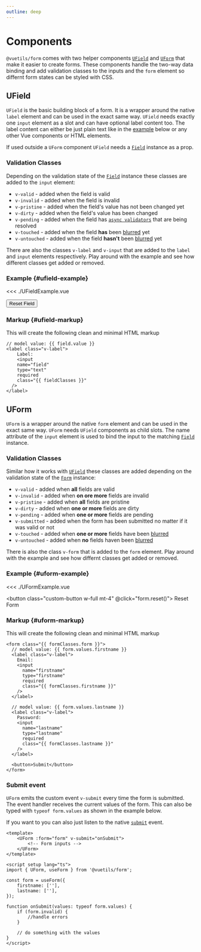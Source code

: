 ```yaml
---
outline: deep
---
```


# Components

`@vuetils/form` comes with two helper components [`UField`](#ufield) and [`UForm`](#uform) that make it easier to create forms. These components handle the two-way data binding and add validation classes to the inputs and the `form` element so differnt form states can be styled with CSS.

## UField

`UField` is the basic building block of a form. It is a wrapper around the native `label` element and can be used in the exact same way. `UField` needs exactly one `input` element as a slot and can have optional label content too. The label content can either be just plain text like in the [example](#ufield-example) below or any other Vue components or HTML elements.

If used outside a `UForm` component `UField` needs a [`Field`](../api#field) instance as a prop.

### Validation Classes

Depending on the validation state of the [`Field`](../api#field) instance these classes are added to the `input` element:

- `v-valid` - added when the field is valid
- `v-invalid` - added when the field is invalid
- `v-pristine` - added when the field's value has not been changed yet
- `v-dirty` - added when the field's value has been changed
- `v-pending` - added when the field has [`async validators`](./validators#async-validators) that are being resolved
- `v-touched` - added when the field **has** been [blurred](https://developer.mozilla.org/en-US/docs/Web/API/Element/blur_event) yet
- `v-untouched` - added when the field **hasn't** been [blurred](https://developer.mozilla.org/en-US/docs/Web/API/Element/blur_event) yet

There are also the classes `v-label` and `v-input` that are added to the `label` and `input` elements respectively. Play around with the example and see how different classes get added or removed.

### Example {#ufield-example}

<<< ./UFieldExample.vue

<script setup>
import UFieldExample from './UFieldExample.vue'
import UFormExample from './UFormExample.vue'
import { UField, useField, getClassnames, required, useForm } from '@vuetils/form';
import {computed} from "vue"

const field = useField('', { validators: [required] });
const form = useForm({
	firstname: ['', [required]],
	lastname: ['', [required]],
});

function getClasses(fieldOrForm) {
  	return getClassnames(fieldOrForm)
		.filter((c) => Object.values(c)[0])
		.map((c) => Object.keys(c)[0])
		.join(' ') 
}

const fieldClasses = computed(() => getClasses(field))
const formClasses = computed(() => {
  return {
    form: getClasses(form),
    firstname: getClasses(form.fields.firstname),
    lastname: getClasses(form.fields.lastname),
  }
})

</script>

<div class="flex gap-4 items-end">
  <UFieldExample class="w-full" :field="field" />
  <button class="custom-button min-w-max h-min" @click="field.reset()">
    Reset Field
  </button>
</div>

### Markup {#ufield-markup}

This will create the following clean and minimal HTML markup

```html-vue
// model value: {{ field.value }}
<label class="v-label">
	Label:
	<input
    name="field"
    type="text"
    required
    class="{{ fieldClasses }}"
  />
</label>
```

## UForm

`UForm` is a wrapper around the native `form` element and can be used in the exact same way. `UForm` needs `UField` components as child slots. The name attribute of the `input` element is used to bind the input to the matching [`Field`](../api#field) instance.

### Validation Classes

Similar how it works with [`UField`](#ufield) these classes are added depending on the validation state of the [`Form`](../api#form) instance:

- `v-valid` - added when **all** fields are valid
- `v-invalid` - added when **on ore more** fields are invalid
- `v-pristine` - added when **all** fields are pristine
- `v-dirty` - added when **one or more** fields are dirty
- `v-pending` - added when **one or more** fields are pending
- `v-submitted` - added when the form has been submitted no matter if it was valid or not
- `v-touched` - added when **one or more** fields have been [blurred](https://developer.mozilla.org/en-US/docs/Web/API/Element/blur_event)
- `v-untouched` - added when **no** fields haven been [blurred](https://developer.mozilla.org/en-US/docs/Web/API/Element/blur_event)

There is also the class `v-form` that is added to the `form` element. Play around with the example and see how differnt classes get added or removed.

### Example {#uform-example}

<<< ./UFormExample.vue

<style>
  .v-form-override button {
	  grid-column: span 2 / span 2;
  }
</style>

<UFormExample :form="form" class="v-form-override grid! grid-cols-2"/>

<button class="custom-button w-full mt-4" @click="form.reset()">
Reset Form
</button>

### Markup {#uform-markup}

This will create the following clean and minimal HTML markup

```html-vue
<form class="{{ formClasses.form }}">
  // model value: {{ form.values.firstname }}
  <label class="v-label">
    Email:
    <input
      name="firstname"
      type="firstname"
      required
      class="{{ formClasses.firstname }}"
    />
  </label>

  // model value: {{ form.values.lastname }}
  <label class="v-label">
    Password:
    <input
      name="lastname"
      type="lastname"
      required
      class="{{ formClasses.lastname }}"
    />
  </label>

  <button>Submit</button>
</form>
```

### Submit event

`UForm` emits the custom event `v-submit` every time the form is submitted. The event handler receives the current values of the form. This can also be typed with `typeof form.values` as shown in the example below.

If you want to you can also just listen to the native [`submit`](https://developer.mozilla.org/en-US/docs/Web/API/HTMLFormElement/submit_event) event.

```vue
<template>
	<UForm :form="form" v-submit="onSubmit">
		<!-- Form inputs -->
	</UForm>
</template>

<script setup lang="ts">
import { UForm, useForm } from '@vuetils/form';

const form = useForm({
	firstname: [''],
	lastname: [''],
});

function onSubmit(values: typeof form.values) {
	if (form.invalid) {
		//handle errors
	}

	// do something with the values
}
</script>
```
